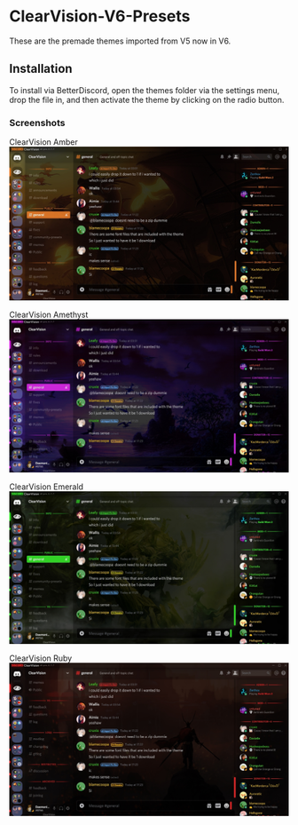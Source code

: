 # ClearVision-V6-Presets
These are the premade themes imported from V5 now in V6.

## Installation
To install via BetterDiscord, open the themes folder via the settings menu, drop the file in, and then activate the theme by clicking on the radio button.

### Screenshots
ClearVision Amber
![Alt text](/Screenshots/Amber.jpg?raw=true, "Amber")

ClearVision Amethyst
![Alt text](/Screenshots/Amethyst.jpg?raw=true, "Amethyst")

ClearVision Emerald
![Alt text](/Screenshots/Emerald.jpg?raw=true, "Emerald")

ClearVision Ruby
![Alt text](/Screenshots/Ruby.jpg?raw=true, "Ruby")
 
